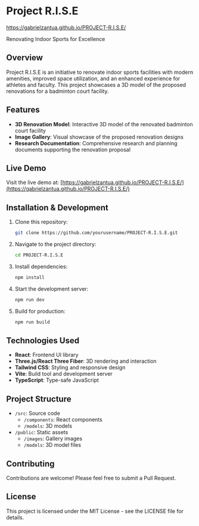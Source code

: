 # Project R.I.S.E
https://gabrielzantua.github.io/PROJECT-R.I.S.E/

Renovating Indoor Sports for Excellence

## Overview
Project R.I.S.E is an initiative to renovate indoor sports facilities with modern amenities, improved space utilization, and an enhanced experience for athletes and faculty. This project showcases a 3D model of the proposed renovations for a badminton court facility.

## Features
- **3D Renovation Model**: Interactive 3D model of the renovated badminton court facility
- **Image Gallery**: Visual showcase of the proposed renovation designs
- **Research Documentation**: Comprehensive research and planning documents supporting the renovation proposal

## Live Demo
Visit the live demo at: [https://gabrielzantua.github.io/PROJECT-R.I.S.E/](https://gabrielzantua.github.io/PROJECT-R.I.S.E/)

## Installation & Development
1. Clone this repository:
   ```bash
   git clone https://github.com/yourusername/PROJECT-R.I.S.E.git
   ```
2. Navigate to the project directory:
   ```bash
   cd PROJECT-R.I.S.E
   ```
3. Install dependencies:
   ```bash
   npm install
   ```
4. Start the development server:
   ```bash
   npm run dev
   ```
5. Build for production:
   ```bash
   npm run build
   ```

## Technologies Used
- **React**: Frontend UI library
- **Three.js/React Three Fiber**: 3D rendering and interaction
- **Tailwind CSS**: Styling and responsive design
- **Vite**: Build tool and development server
- **TypeScript**: Type-safe JavaScript

## Project Structure
- `/src`: Source code
  - `/components`: React components
  - `/models`: 3D models
- `/public`: Static assets
  - `/images`: Gallery images
  - `/models`: 3D model files

## Contributing
Contributions are welcome! Please feel free to submit a Pull Request.

## License
This project is licensed under the MIT License - see the LICENSE file for details.
